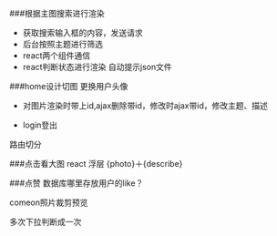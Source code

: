 ###根据主图搜索进行渲染
 - 获取搜索输入框的内容，发送请求
 - 后台按照主题进行筛选
 - react两个组件通信
 - react判断状态进行渲染
 自动提示json文件
 
###home设计切图
更换用户头像
 - 对图片渲染时带上id,ajax删除带id，修改时ajax带id，修改主题、描述

 - login登出

路由切分

###点击看大图
react 浮层 {photo}＋{describe}

###点赞
数据库哪里存放用户的like？

comeon照片裁剪预览

多次下拉判断成一次



